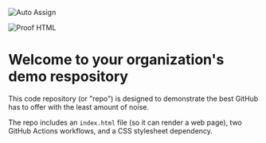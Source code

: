![Auto Assign](https://github.com/SoulMate-ProjectSemester/demo-repository/actions/workflows/auto-assign.yml/badge.svg)

![Proof HTML](https://github.com/SoulMate-ProjectSemester/demo-repository/actions/workflows/proof-html.yml/badge.svg)

# Welcome to your organization's demo respository
This code repository (or "repo") is designed to demonstrate the best GitHub has to offer with the least amount of noise.

The repo includes an `index.html` file (so it can render a web page), two GitHub Actions workflows, and a CSS stylesheet dependency.

